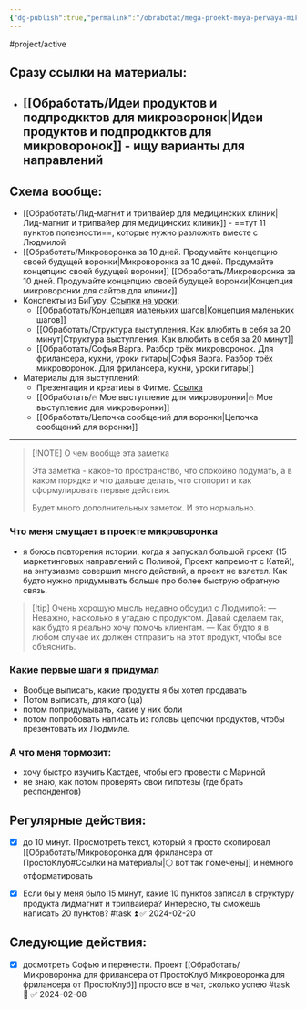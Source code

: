 ```yaml
---
{"dg-publish":true,"permalink":"/obrabotat/mega-proekt-moya-pervaya-mikrovoronka/"}
---
```




#project/active 

## Сразу ссылки на материалы:
- [[Обработать/Идеи продуктов и подпродкктов для микроворонок\|Идеи продуктов и подпродкктов для микроворонок]] - ищу варианты для направлений
	- 
<div class="transclusion internal-embed is-loaded"><div class="markdown-embed">



## Схема вообще:
<style> .container {font-family: sans-serif; text-align: center;} .button-wrapper button {z-index: 1;height: 40px; width: 100px; margin: 10px;padding: 5px;} .excalidraw .App-menu_top .buttonList { display: flex;} .excalidraw-wrapper { height: 800px; margin: 50px; position: relative;} :root[dir="ltr"] .excalidraw .layer-ui__wrapper .zen-mode-transition.App-menu_bottom--transition-left {transform: none;} </style><script src="https://cdn.jsdelivr.net/npm/react@17/umd/react.production.min.js"></script><script src="https://cdn.jsdelivr.net/npm/react-dom@17/umd/react-dom.production.min.js"></script><script type="text/javascript" src="https://cdn.jsdelivr.net/npm/@excalidraw/excalidraw@0/dist/excalidraw.production.min.js"></script><div id="Drawing_2024-02-11_1920.43.excalidraw.md1"></div><script>(function(){const InitialData={"type":"excalidraw","version":2,"source":"https://github.com/zsviczian/obsidian-excalidraw-plugin/releases/tag/2.0.20","elements":[{"type":"freedraw","version":78,"versionNonce":727088747,"isDeleted":false,"id":"bNt1-56Bc0iOdeP4lFmLt","fillStyle":"solid","strokeWidth":1,"strokeStyle":"solid","roughness":1,"opacity":100,"angle":0,"x":-267.49302534623575,"y":-139.1103182705965,"strokeColor":"#1e1e1e","backgroundColor":"transparent","width":180.79998779296875,"height":33.600006103515625,"seed":1092054255,"groupIds":["znc8EGzNA5-6f3mukq_c4"],"frameId":null,"roundness":null,"boundElements":[],"updated":1709230763499,"link":null,"locked":false,"points":[[0,0],[0,2.399993896484375],[4.79998779296875,4],[15.20001220703125,6.399993896484375],[28.79998779296875,9.600006103515625],[46.4000244140625,10.399993896484375],[68.79998779296875,12.800018310546875],[88.79998779296875,13.600006103515625],[108.79998779296875,13.600006103515625],[128.79998779296875,12.800018310546875],[155.20001220703125,8.800018310546875],[165.60003662109375,5.600006103515625],[172,3.20001220703125],[175.20001220703125,1.600006103515625],[176,1.600006103515625],[176.79998779296875,1.600006103515625],[175.20001220703125,0.800018310546875],[168,-0.79998779296875],[152.79998779296875,-4],[129.60003662109375,-8.79998779296875],[105.60003662109375,-12.79998779296875],[77.60003662109375,-17.600006103515625],[38.4000244140625,-20],[21.60003662109375,-20],[14.4000244140625,-20],[12,-19.199981689453125],[11.20001220703125,-19.199981689453125],[11.20001220703125,-18.399993896484375],[11.20001220703125,-17.600006103515625],[11.20001220703125,-16],[11.20001220703125,-15.199981689453125],[11.20001220703125,-14.399993896484375],[8.79998779296875,-13.600006103515625],[5.60003662109375,-12.79998779296875],[-0.79998779296875,-11.199981689453125],[-3.20001220703125,-10.399993896484375],[-4,-9.600006103515625],[-4,-9.600006103515625]],"lastCommittedPoint":null,"simulatePressure":true,"pressures":[]},{"type":"freedraw","version":63,"versionNonce":1148287243,"isDeleted":false,"id":"J2VRbj21RQtTRj5W2ElSR","fillStyle":"solid","strokeWidth":1,"strokeStyle":"solid","roughness":1,"opacity":100,"angle":0,"x":-267.49302534623575,"y":-139.91030606356526,"strokeColor":"#1e1e1e","backgroundColor":"transparent","width":63.20001220703125,"height":152,"seed":748287759,"groupIds":["znc8EGzNA5-6f3mukq_c4"],"frameId":null,"roundness":null,"boundElements":[],"updated":1709230763499,"link":null,"locked":false,"points":[[0,0],[0.79998779296875,3.199981689453125],[7.20001220703125,10.399993896484375],[16.79998779296875,19.199981689453125],[26.4000244140625,28],[34.4000244140625,38.399993896484375],[41.60003662109375,56.79998779296875],[45.60003662109375,73.60000610351562],[49.60003662109375,95.19998168945312],[54.4000244140625,114.39999389648438],[59.20001220703125,129.60000610351562],[60.79998779296875,136.79998779296875],[62.4000244140625,140],[63.20001220703125,143.19998168945312],[63.20001220703125,148],[63.20001220703125,150.39999389648438],[63.20001220703125,151.19998168945312],[63.20001220703125,152],[63.20001220703125,151.19998168945312],[61.60003662109375,146.39999389648438],[61.60003662109375,142.39999389648438],[61.60003662109375,140],[61.60003662109375,140]],"lastCommittedPoint":null,"simulatePressure":true,"pressures":[]},{"type":"freedraw","version":62,"versionNonce":26484651,"isDeleted":false,"id":"OVceT3Wi5DUva1kw_Y23g","fillStyle":"solid","strokeWidth":1,"strokeStyle":"solid","roughness":1,"opacity":100,"angle":0,"x":-94.693037553267,"y":-134.31029996004963,"strokeColor":"#1e1e1e","backgroundColor":"transparent","width":90.39996337890625,"height":130.39999389648438,"seed":931544367,"groupIds":["znc8EGzNA5-6f3mukq_c4"],"frameId":null,"roundness":null,"boundElements":[],"updated":1709230763499,"link":null,"locked":false,"points":[[0,0],[-1.5999755859375,0],[-5.5999755859375,3.199981689453125],[-15.199951171875,14.399993896484375],[-24.79998779296875,24],[-35.199951171875,33.5999755859375],[-46.39996337890625,44],[-58.39996337890625,56],[-69.5999755859375,67.19998168945312],[-78.39996337890625,78.39999389648438],[-84,87.19998168945312],[-88,95.19998168945312],[-89.5999755859375,104],[-90.39996337890625,110.39999389648438],[-90.39996337890625,118.39999389648438],[-90.39996337890625,124],[-90.39996337890625,128.79998779296875],[-90.39996337890625,130.39999389648438],[-90.39996337890625,129.5999755859375],[-90.39996337890625,128.79998779296875],[-90.39996337890625,128],[-90.39996337890625,128]],"lastCommittedPoint":null,"simulatePressure":true,"pressures":[]},{"type":"freedraw","version":59,"versionNonce":1558770251,"isDeleted":false,"id":"k5-iIWLjIYzZL2wN9Nl0W","fillStyle":"solid","strokeWidth":1,"strokeStyle":"solid","roughness":1,"opacity":100,"angle":0,"x":-188.2930131392045,"y":0.8896817294034918,"strokeColor":"#1e1e1e","backgroundColor":"transparent","width":26.4000244140625,"height":20.79998779296875,"seed":1162133327,"groupIds":["znc8EGzNA5-6f3mukq_c4"],"frameId":null,"roundness":null,"boundElements":[],"updated":1709230763499,"link":null,"locked":false,"points":[[0,0],[-3.20001220703125,2.399993896484375],[-8.79998779296875,7.20001220703125],[-16,13.600006103515625],[-18.4000244140625,15.20001220703125],[-18.4000244140625,16],[-18.4000244140625,16.800018310546875],[-18.4000244140625,17.600006103515625],[-17.5999755859375,17.600006103515625],[-12,14.399993896484375],[-4,8.800018310546875],[2.4000244140625,2.399993896484375],[6.4000244140625,-0.79998779296875],[8,-2.399993896484375],[8,-3.199981689453125],[7.20001220703125,-3.199981689453125],[5.5999755859375,-3.199981689453125],[4.79998779296875,-3.199981689453125],[4.79998779296875,-3.199981689453125]],"lastCommittedPoint":null,"simulatePressure":true,"pressures":[]},{"type":"freedraw","version":109,"versionNonce":659189995,"isDeleted":false,"id":"MV0SRWxvcLf5JeDe1qS2_","fillStyle":"solid","strokeWidth":1,"strokeStyle":"solid","roughness":1,"opacity":100,"angle":0,"x":-50.693037553267004,"y":-139.1103182705965,"strokeColor":"#1e1e1e","backgroundColor":"transparent","width":180.79998779296875,"height":33.600006103515625,"seed":1420096865,"groupIds":["znc8EGzNA5-6f3mukq_c4"],"frameId":null,"roundness":null,"boundElements":[],"updated":1709230763499,"link":null,"locked":false,"points":[[0,0],[0,2.399993896484375],[4.79998779296875,4],[15.20001220703125,6.399993896484375],[28.79998779296875,9.600006103515625],[46.4000244140625,10.399993896484375],[68.79998779296875,12.800018310546875],[88.79998779296875,13.600006103515625],[108.79998779296875,13.600006103515625],[128.79998779296875,12.800018310546875],[155.20001220703125,8.800018310546875],[165.60003662109375,5.600006103515625],[172,3.20001220703125],[175.20001220703125,1.600006103515625],[176,1.600006103515625],[176.79998779296875,1.600006103515625],[175.20001220703125,0.800018310546875],[168,-0.79998779296875],[152.79998779296875,-4],[129.60003662109375,-8.79998779296875],[105.60003662109375,-12.79998779296875],[77.60003662109375,-17.600006103515625],[38.4000244140625,-20],[21.60003662109375,-20],[14.4000244140625,-20],[12,-19.199981689453125],[11.20001220703125,-19.199981689453125],[11.20001220703125,-18.399993896484375],[11.20001220703125,-17.600006103515625],[11.20001220703125,-16],[11.20001220703125,-15.199981689453125],[11.20001220703125,-14.399993896484375],[8.79998779296875,-13.600006103515625],[5.60003662109375,-12.79998779296875],[-0.79998779296875,-11.199981689453125],[-3.20001220703125,-10.399993896484375],[-4,-9.600006103515625],[-4,-9.600006103515625]],"lastCommittedPoint":null,"simulatePressure":true,"pressures":[]},{"type":"freedraw","version":94,"versionNonce":843258763,"isDeleted":false,"id":"6-dUSlDT4Qd-Ih30-TbJu","fillStyle":"solid","strokeWidth":1,"strokeStyle":"solid","roughness":1,"opacity":100,"angle":0,"x":-50.693037553267004,"y":-139.91030606356526,"strokeColor":"#1e1e1e","backgroundColor":"transparent","width":63.20001220703125,"height":152,"seed":1577165121,"groupIds":["znc8EGzNA5-6f3mukq_c4"],"frameId":null,"roundness":null,"boundElements":[],"updated":1709230763499,"link":null,"locked":false,"points":[[0,0],[0.79998779296875,3.199981689453125],[7.20001220703125,10.399993896484375],[16.79998779296875,19.199981689453125],[26.4000244140625,28],[34.4000244140625,38.399993896484375],[41.60003662109375,56.79998779296875],[45.60003662109375,73.60000610351562],[49.60003662109375,95.19998168945312],[54.4000244140625,114.39999389648438],[59.20001220703125,129.60000610351562],[60.79998779296875,136.79998779296875],[62.4000244140625,140],[63.20001220703125,143.19998168945312],[63.20001220703125,148],[63.20001220703125,150.39999389648438],[63.20001220703125,151.19998168945312],[63.20001220703125,152],[63.20001220703125,151.19998168945312],[61.60003662109375,146.39999389648438],[61.60003662109375,142.39999389648438],[61.60003662109375,140],[61.60003662109375,140]],"lastCommittedPoint":null,"simulatePressure":true,"pressures":[]},{"type":"freedraw","version":93,"versionNonce":973959723,"isDeleted":false,"id":"hZiFTx_ySdVIIPfJZKt6E","fillStyle":"solid","strokeWidth":1,"strokeStyle":"solid","roughness":1,"opacity":100,"angle":0,"x":122.10695023970175,"y":-134.31029996004963,"strokeColor":"#1e1e1e","backgroundColor":"transparent","width":90.39996337890625,"height":130.39999389648438,"seed":312332577,"groupIds":["znc8EGzNA5-6f3mukq_c4"],"frameId":null,"roundness":null,"boundElements":[],"updated":1709230763499,"link":null,"locked":false,"points":[[0,0],[-1.5999755859375,0],[-5.5999755859375,3.199981689453125],[-15.199951171875,14.399993896484375],[-24.79998779296875,24],[-35.199951171875,33.5999755859375],[-46.39996337890625,44],[-58.39996337890625,56],[-69.5999755859375,67.19998168945312],[-78.39996337890625,78.39999389648438],[-84,87.19998168945312],[-88,95.19998168945312],[-89.5999755859375,104],[-90.39996337890625,110.39999389648438],[-90.39996337890625,118.39999389648438],[-90.39996337890625,124],[-90.39996337890625,128.79998779296875],[-90.39996337890625,130.39999389648438],[-90.39996337890625,129.5999755859375],[-90.39996337890625,128.79998779296875],[-90.39996337890625,128],[-90.39996337890625,128]],"lastCommittedPoint":null,"simulatePressure":true,"pressures":[]},{"type":"freedraw","version":90,"versionNonce":261354699,"isDeleted":false,"id":"n3veGepN7xOb1_QYmvv7g","fillStyle":"solid","strokeWidth":1,"strokeStyle":"solid","roughness":1,"opacity":100,"angle":0,"x":28.506974653764246,"y":0.8896817294034918,"strokeColor":"#1e1e1e","backgroundColor":"transparent","width":26.4000244140625,"height":20.79998779296875,"seed":1743324417,"groupIds":["znc8EGzNA5-6f3mukq_c4"],"frameId":null,"roundness":null,"boundElements":[],"updated":1709230763499,"link":null,"locked":false,"points":[[0,0],[-3.20001220703125,2.399993896484375],[-8.79998779296875,7.20001220703125],[-16,13.600006103515625],[-18.4000244140625,15.20001220703125],[-18.4000244140625,16],[-18.4000244140625,16.800018310546875],[-18.4000244140625,17.600006103515625],[-17.5999755859375,17.600006103515625],[-12,14.399993896484375],[-4,8.800018310546875],[2.4000244140625,2.399993896484375],[6.4000244140625,-0.79998779296875],[8,-2.399993896484375],[8,-3.199981689453125],[7.20001220703125,-3.199981689453125],[5.5999755859375,-3.199981689453125],[4.79998779296875,-3.199981689453125],[4.79998779296875,-3.199981689453125]],"lastCommittedPoint":null,"simulatePressure":true,"pressures":[]},{"type":"freedraw","version":140,"versionNonce":40969067,"isDeleted":false,"id":"L_TYD4fS33pUic0gEJxNQ","fillStyle":"solid","strokeWidth":1,"strokeStyle":"solid","roughness":1,"opacity":100,"angle":0,"x":153.30702348188925,"y":-139.1103182705965,"strokeColor":"#1e1e1e","backgroundColor":"transparent","width":180.79998779296875,"height":33.600006103515625,"seed":1415896911,"groupIds":["znc8EGzNA5-6f3mukq_c4"],"frameId":null,"roundness":null,"boundElements":[],"updated":1709230763499,"link":null,"locked":false,"points":[[0,0],[0,2.399993896484375],[4.79998779296875,4],[15.20001220703125,6.399993896484375],[28.79998779296875,9.600006103515625],[46.4000244140625,10.399993896484375],[68.79998779296875,12.800018310546875],[88.79998779296875,13.600006103515625],[108.79998779296875,13.600006103515625],[128.79998779296875,12.800018310546875],[155.20001220703125,8.800018310546875],[165.60003662109375,5.600006103515625],[172,3.20001220703125],[175.20001220703125,1.600006103515625],[176,1.600006103515625],[176.79998779296875,1.600006103515625],[175.20001220703125,0.800018310546875],[168,-0.79998779296875],[152.79998779296875,-4],[129.60003662109375,-8.79998779296875],[105.60003662109375,-12.79998779296875],[77.60003662109375,-17.600006103515625],[38.4000244140625,-20],[21.60003662109375,-20],[14.4000244140625,-20],[12,-19.199981689453125],[11.20001220703125,-19.199981689453125],[11.20001220703125,-18.399993896484375],[11.20001220703125,-17.600006103515625],[11.20001220703125,-16],[11.20001220703125,-15.199981689453125],[11.20001220703125,-14.399993896484375],[8.79998779296875,-13.600006103515625],[5.60003662109375,-12.79998779296875],[-0.79998779296875,-11.199981689453125],[-3.20001220703125,-10.399993896484375],[-4,-9.600006103515625],[-4,-9.600006103515625]],"lastCommittedPoint":null,"simulatePressure":true,"pressures":[]},{"type":"freedraw","version":125,"versionNonce":183467531,"isDeleted":false,"id":"9MKguKBmfUX798I5HKL1R","fillStyle":"solid","strokeWidth":1,"strokeStyle":"solid","roughness":1,"opacity":100,"angle":0,"x":153.30702348188925,"y":-139.91030606356526,"strokeColor":"#1e1e1e","backgroundColor":"transparent","width":63.20001220703125,"height":152,"seed":776609135,"groupIds":["znc8EGzNA5-6f3mukq_c4"],"frameId":null,"roundness":null,"boundElements":[],"updated":1709230763499,"link":null,"locked":false,"points":[[0,0],[0.79998779296875,3.199981689453125],[7.20001220703125,10.399993896484375],[16.79998779296875,19.199981689453125],[26.4000244140625,28],[34.4000244140625,38.399993896484375],[41.60003662109375,56.79998779296875],[45.60003662109375,73.60000610351562],[49.60003662109375,95.19998168945312],[54.4000244140625,114.39999389648438],[59.20001220703125,129.60000610351562],[60.79998779296875,136.79998779296875],[62.4000244140625,140],[63.20001220703125,143.19998168945312],[63.20001220703125,148],[63.20001220703125,150.39999389648438],[63.20001220703125,151.19998168945312],[63.20001220703125,152],[63.20001220703125,151.19998168945312],[61.60003662109375,146.39999389648438],[61.60003662109375,142.39999389648438],[61.60003662109375,140],[61.60003662109375,140]],"lastCommittedPoint":null,"simulatePressure":true,"pressures":[]},{"type":"freedraw","version":124,"versionNonce":873039019,"isDeleted":false,"id":"nsnM99HZn8gtb6OnL9OxA","fillStyle":"solid","strokeWidth":1,"strokeStyle":"solid","roughness":1,"opacity":100,"angle":0,"x":326.107011274858,"y":-134.31029996004963,"strokeColor":"#1e1e1e","backgroundColor":"transparent","width":90.39996337890625,"height":130.39999389648438,"seed":824350607,"groupIds":["znc8EGzNA5-6f3mukq_c4"],"frameId":null,"roundness":null,"boundElements":[],"updated":1709230763499,"link":null,"locked":false,"points":[[0,0],[-1.5999755859375,0],[-5.5999755859375,3.199981689453125],[-15.199951171875,14.399993896484375],[-24.79998779296875,24],[-35.199951171875,33.5999755859375],[-46.39996337890625,44],[-58.39996337890625,56],[-69.5999755859375,67.19998168945312],[-78.39996337890625,78.39999389648438],[-84,87.19998168945312],[-88,95.19998168945312],[-89.5999755859375,104],[-90.39996337890625,110.39999389648438],[-90.39996337890625,118.39999389648438],[-90.39996337890625,124],[-90.39996337890625,128.79998779296875],[-90.39996337890625,130.39999389648438],[-90.39996337890625,129.5999755859375],[-90.39996337890625,128.79998779296875],[-90.39996337890625,128],[-90.39996337890625,128]],"lastCommittedPoint":null,"simulatePressure":true,"pressures":[]},{"type":"freedraw","version":121,"versionNonce":1164556107,"isDeleted":false,"id":"uMglRUTNyUDQZ3mpwvQ26","fillStyle":"solid","strokeWidth":1,"strokeStyle":"solid","roughness":1,"opacity":100,"angle":0,"x":232.5070356889205,"y":0.8896817294034918,"strokeColor":"#1e1e1e","backgroundColor":"transparent","width":26.4000244140625,"height":20.79998779296875,"seed":1395051951,"groupIds":["znc8EGzNA5-6f3mukq_c4"],"frameId":null,"roundness":null,"boundElements":[],"updated":1709230763499,"link":null,"locked":false,"points":[[0,0],[-3.20001220703125,2.399993896484375],[-8.79998779296875,7.20001220703125],[-16,13.600006103515625],[-18.4000244140625,15.20001220703125],[-18.4000244140625,16],[-18.4000244140625,16.800018310546875],[-18.4000244140625,17.600006103515625],[-17.5999755859375,17.600006103515625],[-12,14.399993896484375],[-4,8.800018310546875],[2.4000244140625,2.399993896484375],[6.4000244140625,-0.79998779296875],[8,-2.399993896484375],[8,-3.199981689453125],[7.20001220703125,-3.199981689453125],[5.5999755859375,-3.199981689453125],[4.79998779296875,-3.199981689453125],[4.79998779296875,-3.199981689453125]],"lastCommittedPoint":null,"simulatePressure":true,"pressures":[]},{"type":"freedraw","version":180,"versionNonce":761959915,"isDeleted":false,"id":"KEInKNH63O4Q_AqbpkaFp","fillStyle":"solid","strokeWidth":1,"strokeStyle":"solid","roughness":1,"opacity":100,"angle":0,"x":369.30702348188925,"y":-139.1103182705965,"strokeColor":"#1e1e1e","backgroundColor":"transparent","width":180.79998779296875,"height":33.600006103515625,"seed":2030132463,"groupIds":["znc8EGzNA5-6f3mukq_c4"],"frameId":null,"roundness":null,"boundElements":[],"updated":1709230763499,"link":null,"locked":false,"points":[[0,0],[0,2.399993896484375],[4.79998779296875,4],[15.20001220703125,6.399993896484375],[28.79998779296875,9.600006103515625],[46.4000244140625,10.399993896484375],[68.79998779296875,12.800018310546875],[88.79998779296875,13.600006103515625],[108.79998779296875,13.600006103515625],[128.79998779296875,12.800018310546875],[155.20001220703125,8.800018310546875],[165.60003662109375,5.600006103515625],[172,3.20001220703125],[175.20001220703125,1.600006103515625],[176,1.600006103515625],[176.79998779296875,1.600006103515625],[175.20001220703125,0.800018310546875],[168,-0.79998779296875],[152.79998779296875,-4],[129.60003662109375,-8.79998779296875],[105.60003662109375,-12.79998779296875],[77.60003662109375,-17.600006103515625],[38.4000244140625,-20],[21.60003662109375,-20],[14.4000244140625,-20],[12,-19.199981689453125],[11.20001220703125,-19.199981689453125],[11.20001220703125,-18.399993896484375],[11.20001220703125,-17.600006103515625],[11.20001220703125,-16],[11.20001220703125,-15.199981689453125],[11.20001220703125,-14.399993896484375],[8.79998779296875,-13.600006103515625],[5.60003662109375,-12.79998779296875],[-0.79998779296875,-11.199981689453125],[-3.20001220703125,-10.399993896484375],[-4,-9.600006103515625],[-4,-9.600006103515625]],"lastCommittedPoint":null,"simulatePressure":true,"pressures":[]},{"type":"freedraw","version":165,"versionNonce":722903179,"isDeleted":false,"id":"HhFc3Z1SfVcl56R6dQ6LK","fillStyle":"solid","strokeWidth":1,"strokeStyle":"solid","roughness":1,"opacity":100,"angle":0,"x":369.30702348188925,"y":-139.91030606356526,"strokeColor":"#1e1e1e","backgroundColor":"transparent","width":63.20001220703125,"height":152,"seed":2023822287,"groupIds":["znc8EGzNA5-6f3mukq_c4"],"frameId":null,"roundness":null,"boundElements":[],"updated":1709230763499,"link":null,"locked":false,"points":[[0,0],[0.79998779296875,3.199981689453125],[7.20001220703125,10.399993896484375],[16.79998779296875,19.199981689453125],[26.4000244140625,28],[34.4000244140625,38.399993896484375],[41.60003662109375,56.79998779296875],[45.60003662109375,73.60000610351562],[49.60003662109375,95.19998168945312],[54.4000244140625,114.39999389648438],[59.20001220703125,129.60000610351562],[60.79998779296875,136.79998779296875],[62.4000244140625,140],[63.20001220703125,143.19998168945312],[63.20001220703125,148],[63.20001220703125,150.39999389648438],[63.20001220703125,151.19998168945312],[63.20001220703125,152],[63.20001220703125,151.19998168945312],[61.60003662109375,146.39999389648438],[61.60003662109375,142.39999389648438],[61.60003662109375,140],[61.60003662109375,140]],"lastCommittedPoint":null,"simulatePressure":true,"pressures":[]},{"type":"freedraw","version":164,"versionNonce":942167851,"isDeleted":false,"id":"8cCa2haYpyqJzB_4Y99eC","fillStyle":"solid","strokeWidth":1,"strokeStyle":"solid","roughness":1,"opacity":100,"angle":0,"x":542.107011274858,"y":-134.31029996004963,"strokeColor":"#1e1e1e","backgroundColor":"transparent","width":90.39996337890625,"height":130.39999389648438,"seed":1037702863,"groupIds":["znc8EGzNA5-6f3mukq_c4"],"frameId":null,"roundness":null,"boundElements":[],"updated":1709230763499,"link":null,"locked":false,"points":[[0,0],[-1.5999755859375,0],[-5.5999755859375,3.199981689453125],[-15.199951171875,14.399993896484375],[-24.79998779296875,24],[-35.199951171875,33.5999755859375],[-46.39996337890625,44],[-58.39996337890625,56],[-69.5999755859375,67.19998168945312],[-78.39996337890625,78.39999389648438],[-84,87.19998168945312],[-88,95.19998168945312],[-89.5999755859375,104],[-90.39996337890625,110.39999389648438],[-90.39996337890625,118.39999389648438],[-90.39996337890625,124],[-90.39996337890625,128.79998779296875],[-90.39996337890625,130.39999389648438],[-90.39996337890625,129.5999755859375],[-90.39996337890625,128.79998779296875],[-90.39996337890625,128],[-90.39996337890625,128]],"lastCommittedPoint":null,"simulatePressure":true,"pressures":[]},{"type":"freedraw","version":161,"versionNonce":856308171,"isDeleted":false,"id":"wTmwE3936YxNbSCAi5sXs","fillStyle":"solid","strokeWidth":1,"strokeStyle":"solid","roughness":1,"opacity":100,"angle":0,"x":448.5070356889205,"y":0.8896817294034918,"strokeColor":"#1e1e1e","backgroundColor":"transparent","width":26.4000244140625,"height":20.79998779296875,"seed":842327983,"groupIds":["znc8EGzNA5-6f3mukq_c4"],"frameId":null,"roundness":null,"boundElements":[],"updated":1709230763499,"link":null,"locked":false,"points":[[0,0],[-3.20001220703125,2.399993896484375],[-8.79998779296875,7.20001220703125],[-16,13.600006103515625],[-18.4000244140625,15.20001220703125],[-18.4000244140625,16],[-18.4000244140625,16.800018310546875],[-18.4000244140625,17.600006103515625],[-17.5999755859375,17.600006103515625],[-12,14.399993896484375],[-4,8.800018310546875],[2.4000244140625,2.399993896484375],[6.4000244140625,-0.79998779296875],[8,-2.399993896484375],[8,-3.199981689453125],[7.20001220703125,-3.199981689453125],[5.5999755859375,-3.199981689453125],[4.79998779296875,-3.199981689453125],[4.79998779296875,-3.199981689453125]],"lastCommittedPoint":null,"simulatePressure":true,"pressures":[]},{"id":"dGwHvKDg","type":"text","x":-267.5922372289186,"y":-386.15392535198,"width":668.0518798828125,"height":90,"angle":0,"strokeColor":"#1e1e1e","backgroundColor":"transparent","fillStyle":"solid","strokeWidth":1,"strokeStyle":"solid","roughness":1,"opacity":100,"groupIds":[],"frameId":null,"roundness":null,"seed":351772074,"version":230,"versionNonce":236579318,"isDeleted":false,"boundElements":null,"updated":1709426011403,"link":null,"locked":false,"text":"Я хочу, чтобы люди попадали ко мне \nчерез различные микроворонки","rawText":"Я хочу, чтобы люди попадали ко мне \nчерез различные микроворонки","fontSize":36,"fontFamily":1,"textAlign":"left","verticalAlign":"top","baseline":77,"containerId":null,"originalText":"Я хочу, чтобы люди попадали ко мне \nчерез различные микроворонки","lineHeight":1.25},{"id":"QNfIKTPw","type":"text","x":-230.2856629999668,"y":-201.43515189690413,"width":105.32792663574219,"height":40,"angle":0,"strokeColor":"#1e1e1e","backgroundColor":"transparent","fillStyle":"solid","strokeWidth":1,"strokeStyle":"solid","roughness":1,"opacity":100,"groupIds":[],"frameId":null,"roundness":null,"seed":1818822646,"version":377,"versionNonce":813963882,"isDeleted":false,"boundElements":null,"updated":1709426032384,"link":null,"locked":false,"text":"Медицинские \nсайты","rawText":"Медицинские \nсайты","fontSize":16,"fontFamily":1,"textAlign":"left","verticalAlign":"top","baseline":33,"containerId":null,"originalText":"Медицинские \nсайты","lineHeight":1.25},{"id":"TA0lYxzn","type":"text","x":-9.943736871357714,"y":-202.6010457759619,"width":66.79991149902344,"height":20,"angle":0,"strokeColor":"#1e1e1e","backgroundColor":"transparent","fillStyle":"solid","strokeWidth":1,"strokeStyle":"solid","roughness":1,"opacity":100,"groupIds":[],"frameId":null,"roundness":null,"seed":1825996010,"version":430,"versionNonce":1334550198,"isDeleted":false,"boundElements":null,"updated":1709426052996,"link":null,"locked":false,"text":"Лендинги","rawText":"Лендинги","fontSize":16,"fontFamily":1,"textAlign":"left","verticalAlign":"top","baseline":13,"containerId":null,"originalText":"Лендинги","lineHeight":1.25},{"id":"MNyv2SGe","type":"text","x":182.99460862725243,"y":-202.6010457759619,"width":116.71990966796875,"height":40,"angle":0,"strokeColor":"#1e1e1e","backgroundColor":"transparent","fillStyle":"solid","strokeWidth":1,"strokeStyle":"solid","roughness":1,"opacity":100,"groupIds":[],"frameId":null,"roundness":null,"seed":2142615478,"version":509,"versionNonce":1231767210,"isDeleted":false,"boundElements":null,"updated":1709426080097,"link":null,"locked":false,"text":"Контекст для\nпроизводителей","rawText":"Контекст для\nпроизводителей","fontSize":16,"fontFamily":1,"textAlign":"left","verticalAlign":"top","baseline":33,"containerId":null,"originalText":"Контекст для\nпроизводителей","lineHeight":1.25},{"id":"ChYfAQ6X","type":"text","x":390.87509025718896,"y":-202.6010457759619,"width":116.71990966796875,"height":40,"angle":0,"strokeColor":"#1e1e1e","backgroundColor":"transparent","fillStyle":"solid","strokeWidth":1,"strokeStyle":"solid","roughness":1,"opacity":100,"groupIds":[],"frameId":null,"roundness":null,"seed":715754870,"version":542,"versionNonce":1631058986,"isDeleted":false,"boundElements":null,"updated":1709426081055,"link":null,"locked":false,"text":"Контекст для\nпроизводителей","rawText":"Контекст для\nпроизводителей","fontSize":16,"fontFamily":1,"textAlign":"left","verticalAlign":"top","baseline":33,"containerId":null,"originalText":"Контекст для\nпроизводителей","lineHeight":1.25}],"appState":{"theme":"dark","viewBackgroundColor":"#ffffff","currentItemStrokeColor":"#1e1e1e","currentItemBackgroundColor":"transparent","currentItemFillStyle":"solid","currentItemStrokeWidth":1,"currentItemStrokeStyle":"solid","currentItemRoughness":1,"currentItemOpacity":100,"currentItemFontFamily":1,"currentItemFontSize":16,"currentItemTextAlign":"left","currentItemStartArrowhead":null,"currentItemEndArrowhead":"arrow","scrollX":247.11533868970514,"scrollY":450.64984717137384,"zoom":{"value":1.0497021352763423},"currentItemRoundness":"round","gridSize":null,"gridColor":{"Bold":"#C9C9C9FF","Regular":"#EDEDEDFF"},"currentStrokeOptions":null,"previousGridSize":null,"frameRendering":{"enabled":true,"clip":true,"name":true,"outline":true}},"files":{}};InitialData.scrollToContent=true;App=()=>{const e=React.useRef(null),t=React.useRef(null),[n,i]=React.useState({width:void 0,height:void 0});return React.useEffect(()=>{i({width:t.current.getBoundingClientRect().width,height:t.current.getBoundingClientRect().height});const e=()=>{i({width:t.current.getBoundingClientRect().width,height:t.current.getBoundingClientRect().height})};return window.addEventListener("resize",e),()=>window.removeEventListener("resize",e)},[t]),React.createElement(React.Fragment,null,React.createElement("div",{className:"excalidraw-wrapper",ref:t},React.createElement(ExcalidrawLib.Excalidraw,{ref:e,width:n.width,height:n.height,initialData:InitialData,viewModeEnabled:!0,zenModeEnabled:!0,gridModeEnabled:!1})))},excalidrawWrapper=document.getElementById("Drawing_2024-02-11_1920.43.excalidraw.md1");ReactDOM.render(React.createElement(App),excalidrawWrapper);})();</script>


</div></div>

- [[Обработать/Лид-магнит и трипвайер для медицинских клиник\|Лид-магнит и трипвайер для медицинских клиник]] - ==тут  11 пунктов полезности==, которые нужно разложить вместе с Людмилой
- [[Обработать/Микроворонка за 10 дней. Продумайте концепцию своей будущей воронки\|Микроворонка за 10 дней. Продумайте концепцию своей будущей воронки]] [[Обработать/Микроворонка за 10 дней. Продумайте концепцию своей будущей воронки\|Концепция микроворонки для сайтов для клиник]]
- Конспекты из БиГуру. [Ссылки на уроки](https://beguru.pro/modules/ant8lL):
	- [[Обработать/Концепция маленьких шагов\|Концепция маленьких шагов]]
	- [[Обработать/Структура выступления. Как влюбить в себя за 20 минут\|Структура выступления. Как влюбить в себя за 20 минут]]
	- [[Обработать/Софья Варга. Разбор трёх микроворонок. Для фрилансера, кухни, уроки гитары\|Софья Варга. Разбор трёх микроворонок. Для фрилансера, кухни, уроки гитары]]
- Материалы для выступлений:
	- Презентация и креативы в Фигме. [Ссылка](https://www.figma.com/file/4GHLPSCvmnGGKsFuBUnu7q/%D0%9F%D1%80%D0%BE%D1%81%D1%82%D0%BE%D0%9A%D0%BB%D1%83%D0%B1?type=design&node-id=9%3A2&mode=design&t=2ao6qr5Nt3DVF2Yq-1) 
	- [[Обработать/🔥 Мое выступление для микроворонки\|🔥 Мое выступление для микроворонки]]
	- [[Обработать/Цепочка сообщений для воронки\|Цепочка сообщений для воронки]]





---


> [!NOTE] О чем вообще эта заметка
> 
> Эта заметка - какое-то пространство, что спокойно подумать, а в каком порядке и что дальше делать, что стопорит и как сформулировать первые действия.
>
>Будет много дополнительных заметок. И это нормально.

### Что меня смущает в проекте микроворонка 
- я боюсь повторения истории, когда я запускал большой проект (15 маркетинговых направлений с Полиной, Проект капремонт с Катей), на энтузиазме совершил много действий, а проект не взлетел. Как будто нужно придумывать больше про более быструю обратную связь.

> [!tip] Очень хорошую мысль недавно обсудил с Людмилой:
> — Неважно, насколько я угадаю с продуктом. Давай сделаем так, как будто я реально хочу помочь клиентам.
> — Как будто я в любом случае их должен отправить на этот продукт, чтобы все объяснить.

### Какие первые шаги я придумал
- Вообще выписать, какие продукты я бы хотел продавать
- Потом выписать, для кого (ца)
- потом попридумывать, какие у них боли
- потом попробовать написать из головы цепочки продуктов, чтобы презентовать их Людмиле. 

### А что меня тормозит:
- хочу быстро изучить Кастдев, чтобы его провести с Мариной
- не знаю, как потом проверять свои гипотезы (где брать респондентов)

## Регулярные действия:
- [x] до 10 минут. Просмотреть текст, который я просто скопировал [[Обработать/Микроворонка для фрилансера от ПростоКлуб#Ссылки на материалы\|⚪ вот так помечены]] и немного отформатировать 
- [x] Если бы у меня было 15 минут, какие 10 пунктов записал в структуру продукта лидмагнит и трипвайера? Интересно, ты сможешь написать 20 пунктов? #task ⏫ ✅ 2024-02-20


## Следующие действия:
- [x] досмотреть Софью и перенести. Проект [[Обработать/Микроворонка для фрилансера от ПростоКлуб\|Микроворонка для фрилансера от ПростоКлуб]] просто все в чат, сколько успею #task 🔼 ✅ 2024-02-08


